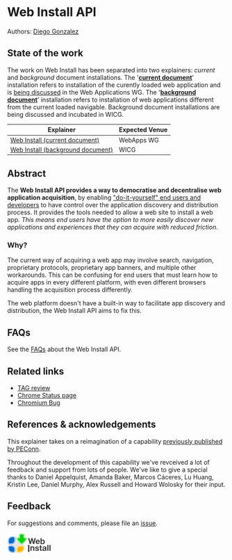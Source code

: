 # **Web Install API**
Authors: [Diego Gonzalez](https://github.com/diekus)

## State of the work
The work on Web Install has been separated into two explainers: _current_ and _background_ document installations. The '[**current document**](./explainer-current-doc.md)' installation refers to installation of the curently loaded web application and is [being discussed](https://github.com/w3c/manifest/pull/1175) in the Web Applications WG. The '[**background document**](./explainer-background-doc.md)' installation refers to installation of web applications different from the current loaded navigable. Background document installations are being discussed and incubated in WICG.

| Explainer | Expected Venue |
|--------|------------|
| [Web Install (current document)](./explainer-current-doc.md)  | WebApps WG |
| [Web Install (background document)](./explainer-background-doc.md)  | WICG |

## Abstract

The **Web Install API provides a way to democratise and decentralise web application acquisition**, by enabling ["do-it-yourself" end users and developers](https://www.w3.org/TR/ethical-web-principles/#control) to have control over the application discovery and distribution process. It provides the tools needed to allow a web site to install a web app. _This means end users have the option to more easily discover new applications and experiences that they can acquire with reduced friction_.

### Why?
The current way of acquiring a web app may involve search, navigation, proprietary protocols, proprietary app banners, and multiple other workarounds. This can be confusing for end users that must learn how to acquire apps in every different platform, with even different browsers handling the acquisition process differently.

The web platform doesn't have a built-in way to facilitate app discovery and distribution, the Web Install API aims to fix this.

## FAQs

See the [FAQs](./faq.md) about the Web Install API.

## Related links
- [TAG review](https://github.com/w3ctag/design-reviews/issues/1051)
- [Chrome Status page](https://chromestatus.com/feature/5183481574850560)
- [Chromium Bug](https://issues.chromium.org/issues/333795265)

## References & acknowledgements

This explainer takes on a reimagination of a capability [previously published by PEConn](https://github.com/PEConn/web-install-explainer/blob/main/explainer.md).

Throughout the development of this capability we've revceived a lot of feedback and support from lots of people. We've like to give a special thanks to Daniel Appelquist, Amanda Baker, Marcos Cáceres, Lu Huang, Kristin Lee, Daniel Murphy, Alex Russell and Howard Wolosky for their input.

## Feedback
For suggestions and comments, please file an [issue](https://github.com/MicrosoftEdge/MSEdgeExplainers/issues/new?assignees=diekus&labels=Web+Install+API&projects=&template=web-install-api.md&title=%5BWeb+Install%5D+%3CTITLE+HERE%3E).

![Web Install logo](installlogo.png)
